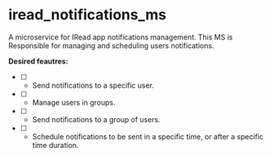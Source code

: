 # iread_notifications_ms

A microservice for IRead app notifications management. This MS is Responsible for managing and scheduling users notifications.

**Desired feautres:**
- [ ] - Send notifications to a specific user.
- [ ] - Manage users in groups.
- [ ] - Send notifications to a group of users.
- [ ] - Schedule notifications to be sent in a specific time, or after a specific time duration.



 
